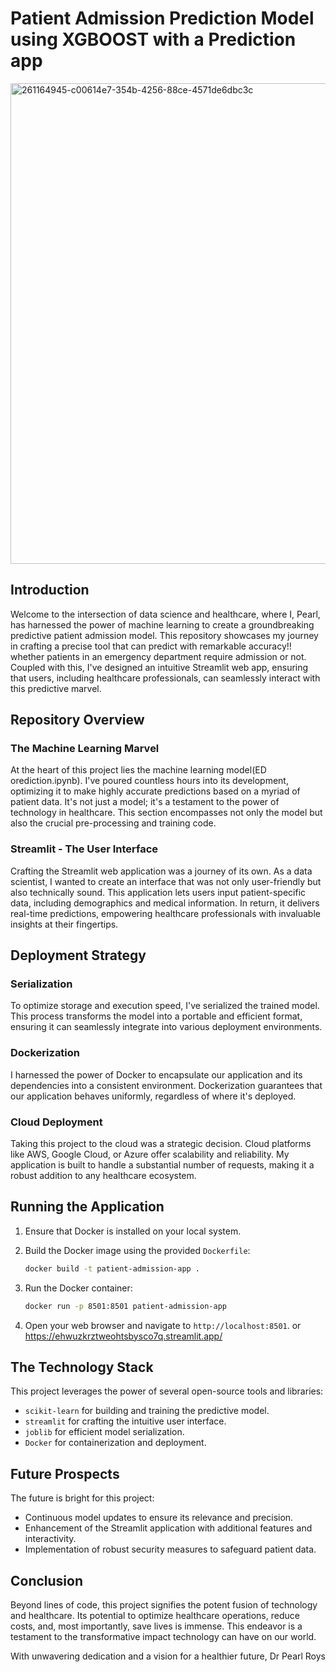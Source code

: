 # Patient Admission Prediction Model using XGBOOST with a Prediction app


<img width="769" alt="261164945-c00614e7-354b-4256-88ce-4571de6dbc3c" src="https://github.com/pearlroys/Patient-admission-prediction-app/assets/103274172/98ab4230-3c85-4291-8043-f3953d9e1987">



## Introduction

Welcome to the intersection of data science and healthcare, where I, Pearl, has harnessed the power of machine learning to create a groundbreaking predictive patient admission model. This repository showcases my journey in crafting a precise tool that can predict with remarkable accuracy!! whether patients in an emergency department require admission or not. Coupled with this, I've designed an intuitive Streamlit web app, ensuring that users, including healthcare professionals, can seamlessly interact with this predictive marvel.

## Repository Overview



### The Machine Learning Marvel

At the heart of this project lies the machine learning model(ED orediction.ipynb). I've poured countless hours into its development, optimizing it to make highly accurate predictions based on a myriad of patient data. It's not just a model; it's a testament to the power of technology in healthcare. This section encompasses not only the model but also the crucial pre-processing and training code.

### Streamlit - The User Interface

Crafting the Streamlit web application was a journey of its own. As a data scientist, I wanted to create an interface that was not only user-friendly but also technically sound. This application lets users input patient-specific data, including demographics and medical information. In return, it delivers real-time predictions, empowering healthcare professionals with invaluable insights at their fingertips.

## Deployment Strategy



### Serialization

To optimize storage and execution speed, I've serialized the trained model. This process transforms the model into a portable and efficient format, ensuring it can seamlessly integrate into various deployment environments.

### Dockerization

I harnessed the power of Docker to encapsulate our application and its dependencies into a consistent environment. Dockerization guarantees that our application behaves uniformly, regardless of where it's deployed.

### Cloud Deployment

Taking this project to the cloud was a strategic decision. Cloud platforms like AWS, Google Cloud, or Azure offer scalability and reliability. My application is built to handle a substantial number of requests, making it a robust addition to any healthcare ecosystem.

## Running the Application



1. Ensure that Docker is installed on your local system.

2. Build the Docker image using the provided `Dockerfile`:
   ```bash
   docker build -t patient-admission-app .
   ```

3. Run the Docker container:
   ```bash
   docker run -p 8501:8501 patient-admission-app
   ```

4. Open your web browser and navigate to `http://localhost:8501`. or https://ehwuzkrztweohtsbysco7q.streamlit.app/ 

## The Technology Stack

This project leverages the power of several open-source tools and libraries:

- `scikit-learn` for building and training the predictive model.
- `streamlit` for crafting the intuitive user interface.
- `joblib` for efficient model serialization.
- `Docker` for containerization and deployment.

## Future Prospects

The future is bright for this project:

- Continuous model updates to ensure its relevance and precision.
- Enhancement of the Streamlit application with additional features and interactivity.
- Implementation of robust security measures to safeguard patient data.

## Conclusion

Beyond lines of code, this project signifies the potent fusion of technology and healthcare. Its potential to optimize healthcare operations, reduce costs, and, most importantly, save lives is immense. This endeavor is a testament to the transformative impact technology can have on our world.

With unwavering dedication and a vision for a healthier future,
Dr Pearl Roys
